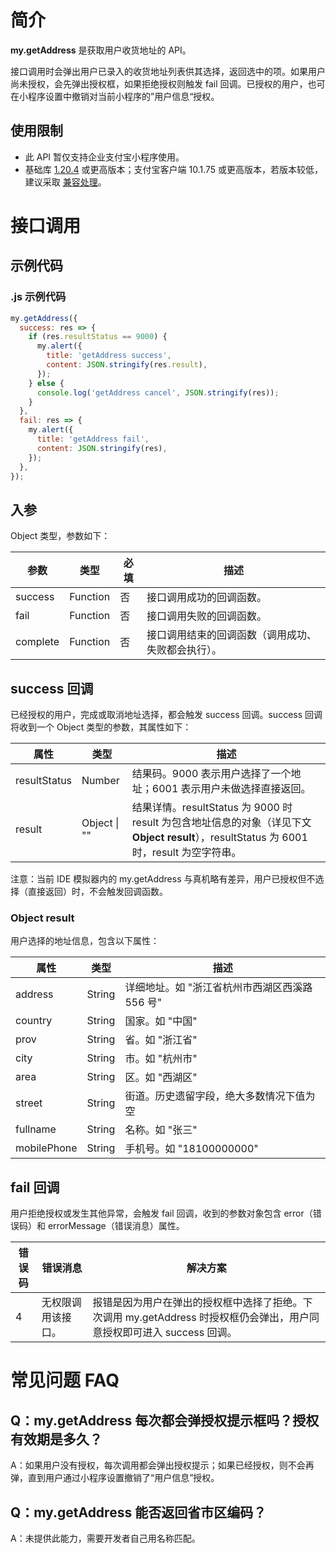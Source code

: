 # 简介

**my.getAddress** 是获取用户收货地址的 API。

接口调用时会弹出用户已录入的收货地址列表供其选择，返回选中的项。如果用户尚未授权，会先弹出授权框，如果拒绝授权则触发 fail 回调。已授权的用户，也可在小程序设置中撤销对当前小程序的”用户信息“授权。

## 使用限制

- 此 API 暂仅支持企业支付宝小程序使用。
- 基础库 [1.20.4](https://opendocs.alipay.com/mini/framework/lib) 或更高版本；支付宝客户端 10.1.75 或更高版本，若版本较低，建议采取 [兼容处理](https://opendocs.alipay.com/mini/framework/compatibility)。

# 接口调用

## 示例代码

### .js 示例代码

```javascript
my.getAddress({
  success: res => {
    if (res.resultStatus == 9000) {
      my.alert({
        title: 'getAddress success',
        content: JSON.stringify(res.result),
      });
    } else {
      console.log('getAddress cancel', JSON.stringify(res));
    }
  },
  fail: res => {
    my.alert({
      title: 'getAddress fail',
      content: JSON.stringify(res),
    });
  },
});
```

## 入参

Object 类型，参数如下：

| **参数** | **类型** | **必填** | **描述** |
| --- | --- | --- | --- |
| success | Function | 否 | 接口调用成功的回调函数。 |
| fail | Function | 否 | 接口调用失败的回调函数。 |
| complete | Function | 否 | 接口调用结束的回调函数（调用成功、失败都会执行）。 |

## success 回调

已经授权的用户，完成或取消地址选择，都会触发 success 回调。success 回调将收到一个 Object 类型的参数，其属性如下：

| **属性** | **类型** | **描述** |
| --- | --- | --- |
| resultStatus | Number | 结果码。9000 表示用户选择了一个地址；6001 表示用户未做选择直接返回。 |
| result | Object \| "" | 结果详情。resultStatus 为 9000 时 result 为包含地址信息的对象（详见下文 <b>Object result</b>），resultStatus 为 6001 时，result 为空字符串。 |

注意：当前 IDE 模拟器内的 my.getAddress 与真机略有差异，用户已授权但不选择（直接返回）时，不会触发回调函数。

### Object result

用户选择的地址信息，包含以下属性：

| **属性**    | **类型** | **描述**                                       |
| ----------- | -------- | ---------------------------------------------- |
| address     | String   | 详细地址。如 "浙江省杭州市西湖区西溪路 556 号" |
| country     | String   | 国家。如 "中国"                                |
| prov        | String   | 省。如 "浙江省"                                |
| city        | String   | 市。如 "杭州市"                                |
| area        | String   | 区。如 "西湖区"                                |
| street      | String   | 街道。历史遗留字段，绝大多数情况下值为空       |
| fullname    | String   | 名称。如 "张三"                                |
| mobilePhone | String   | 手机号。如 "18100000000"                       |

## fail 回调

用户拒绝授权或发生其他异常，会触发 fail 回调，收到的参数对象包含 error（错误码）和 errorMessage（错误消息）属性。

| **错误码** | **错误消息** | **解决方案** |
| --- | --- | --- |
| 4 | 无权限调用该接口。 | 报错是因为用户在弹出的授权框中选择了拒绝。下次调用 my.getAddress 时授权框仍会弹出，用户同意授权即可进入 success 回调。 |

# 常见问题 FAQ

## Q：my.getAddress 每次都会弹授权提示框吗？授权有效期是多久？

A：如果用户没有授权，每次调用都会弹出授权提示；如果已经授权，则不会再弹，直到用户通过小程序设置撤销了“用户信息”授权。

## Q：my.getAddress 能否返回省市区编码？

A：未提供此能力，需要开发者自己用名称匹配。

